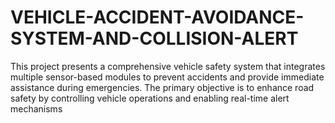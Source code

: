# VEHICLE-ACCIDENT-AVOIDANCE-SYSTEM-AND-COLLISION-ALERT
This project presents a comprehensive vehicle safety system that integrates multiple sensor-based modules to prevent accidents and provide immediate assistance during emergencies. The primary objective is to enhance road safety by controlling vehicle operations and enabling real-time alert mechanisms
